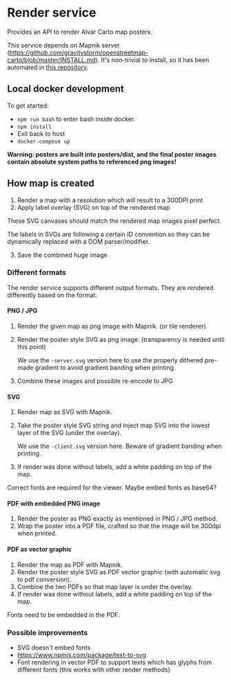 # Render service

Provides an API to render Alvar Carto map posters.

This service depends on Mapnik server (https://github.com/gravitystorm/openstreetmap-carto/blob/master/INSTALL.md).
It's non-trivial to install, so it
has been automated in [this repository](https://github.com/kimmobrunfeldt/alvarcarto-map-server).

## Local docker development

To get started:

* `npm run bash` to enter bash inside docker.
* `npm install`
* Exit back to host
* `docker-compose up`

**Warning: posters are built into posters/dist, and the final poster images contain absolute system paths to referenced png images!**


## How map is created

1. Render a map with a resolution which will result to a 300DPI print
2. Apply label overlay (SVG) on top of the rendered map

  These SVG canvases should match the rendered map images pixel perfect.

  The labels in SVGs are following a certain ID convention so they can be
  dynamically replaced with a DOM parser/modifier.

3. Save the combined huge image


### Different formats

The render service supports different output formats. They are rendered differently based on the format.

#### PNG / JPG

1. Render the given map as png image with Mapnik. (or tile renderer)
2. Render the poster style SVG as png image. (transparency is needed until this point)

    We use the `-server.svg` version here to use the properly dithered pre-made gradient to avoid
    gradient banding when printing.

3. Combine these images and possible re-encode to JPG

#### SVG

1. Render map as SVG with Mapnik.
2. Take the poster style SVG string and inject map SVG into the lowest layer of the SVG (under the overlay).

    We use the `-client.svg` version here. Beware of gradient banding when printing.
3. If render was done without labels, add a white padding on top of the map.

Correct fonts are required for the viewer. Maybe embed fonts as base64?

#### PDF with embedded PNG image

1. Render the poster as PNG exactly as mentioned in PNG / JPG method.
2. Wrap the poster into a PDF file, crafted so that the image will be 300dpi when printed.

#### PDF as vector graphic

1. Render the map as PDF with Mapnik.
2. Render the poster style SVG as PDF vector graphic (with automatic svg to pdf conversion).
3. Combine the two PDFs so that map layer is under the overlay.
3. If render was done without labels, add a white padding on top of the map.

Fonts need to be embedded in the PDF.


### Possible improvements

* SVG doesn't embed fonts
* https://www.npmjs.com/package/text-to-svg
* Font rendering in vector PDF to support texts which has glyphs from different fonts (this works with other render methods)

